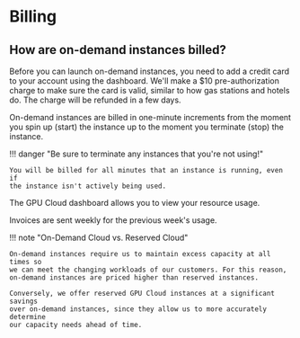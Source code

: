 # Billing

## How are on-demand instances billed?

Before you can launch on-demand instances, you need to add a credit card to
your account using the dashboard. We'll make a $10 pre-authorization charge to
make sure the card is valid, similar to how gas stations and hotels do. The
charge will be refunded in a few days.

On-demand instances are billed in one-minute increments from the moment you
spin up (start) the instance up to the moment you terminate (stop) the
instance.

!!! danger "Be sure to terminate any instances that you're not using!"

    You will be billed for all minutes that an instance is running, even if
    the instance isn't actively being used.

The GPU Cloud dashboard allows you to view your resource usage.

Invoices are sent weekly for the previous week's usage.

!!! note "On-Demand Cloud vs. Reserved Cloud"

    On-demand instances require us to maintain excess capacity at all times so
    we can meet the changing workloads of our customers. For this reason,
    on-demand instances are priced higher than reserved instances.

    Conversely, we offer reserved GPU Cloud instances at a significant savings
    over on-demand instances, since they allow us to more accurately determine
    our capacity needs ahead of time.
